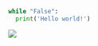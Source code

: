 ```python
while "False":
  print('Hello world!')
```

![](https://github-readme-stats.vercel.app/api?username=Aiboy996)
